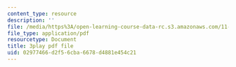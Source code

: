 ```yaml
---
content_type: resource
description: ''
file: /media/https%3A/open-learning-course-data-rc.s3.amazonaws.com/11-601-introduction-to-environmental-policy-and-planning-fall-2016/02977466d2f56cba6678d4881e454c21_lkq-QWxaxjw.pdf
file_type: application/pdf
resourcetype: Document
title: 3play pdf file
uid: 02977466-d2f5-6cba-6678-d4881e454c21
---
```

